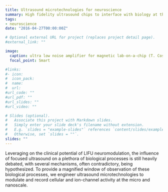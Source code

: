 ```yaml
---
title: Ultrasound microtechnologies for neuroscience
summary: High fidelity ultrasound chips to interface with biology at the nano and microscale, from single ion channel proteins to single neurons
tags:
- neuroscience
date: "2016-04-27T00:00:00Z"

# Optional external URL for project (replaces project detail page).
#external_link: ""

image:
  caption: ultra low noise amplifier for magnetic lab-on-a-chip (T. Costa _et al_, TBioCAS 2016) 
  focal_point: Smart

#links:
#- icon: 
#  icon_pack: 
#  name: 
#  url: 
#url_code: ""
#url_pdf: ""
#url_slides: ""
#url_video: ""

# Slides (optional).
#   Associate this project with Markdown slides.
#   Simply enter your slide deck's filename without extension.
#   E.g. `slides = "example-slides"` references `content/slides/example-slides.md`.
#   Otherwise, set `slides = ""`.
slides: ""
---
```


Leveraging on the clinical potential of LIFU neuromodulation, the influence of focused ultrasound on a plethora of biological processes is still heavily debated, with several mechanisms, often contradictory, being hypothesized. To provide a magnified window of observation of these biological processes, we engineer ultrasound microtechnologies to modulate and record cellular and ion-channel activity at the micro and nanoscale.
